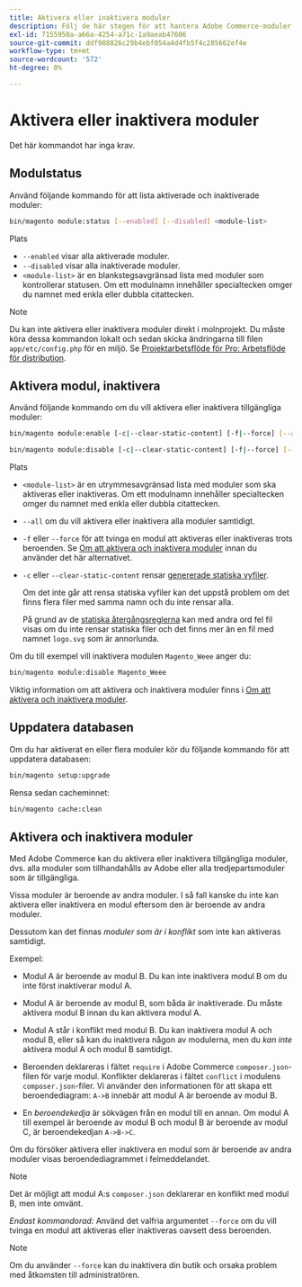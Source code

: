 ```yaml
---
title: Aktivera eller inaktivera moduler
description: Följ de här stegen för att hantera Adobe Commerce-moduler.
exl-id: 7155950a-a66a-4254-a71c-1a9aeab47606
source-git-commit: ddf988826c29b4ebf054a4d4fb5f4c285662ef4e
workflow-type: tm+mt
source-wordcount: '572'
ht-degree: 0%

---
```


# Aktivera eller inaktivera moduler

Det här kommandot har inga krav.

## Modulstatus

Använd följande kommando för att lista aktiverade och inaktiverade moduler:

```bash
bin/magento module:status [--enabled] [--disabled] <module-list>
```

Plats

* `--enabled` visar alla aktiverade moduler.
* `--disabled` visar alla inaktiverade moduler.
* `<module-list>` är en blankstegsavgränsad lista med moduler som kontrollerar statusen. Om ett modulnamn innehåller specialtecken omger du namnet med enkla eller dubbla citattecken.

>[!NOTE]
>
>Du kan inte aktivera eller inaktivera moduler direkt i molnprojekt. Du måste köra dessa kommandon lokalt och sedan skicka ändringarna till filen `app/etc/config.php` för en miljö. Se [Projektarbetsflöde för Pro: Arbetsflöde för distribution](https://experienceleague.adobe.com/docs/commerce-cloud-service/user-guide/architecture/pro-develop-deploy-workflow.html?lang=sv-SE#deployment-workflow).

## Aktivera modul, inaktivera

Använd följande kommando om du vill aktivera eller inaktivera tillgängliga moduler:

```bash
bin/magento module:enable [-c|--clear-static-content] [-f|--force] [--all] <module-list>
```

```bash
bin/magento module:disable [-c|--clear-static-content] [-f|--force] [--all] <module-list>
```

Plats

* `<module-list>` är en utrymmesavgränsad lista med moduler som ska aktiveras eller inaktiveras. Om ett modulnamn innehåller specialtecken omger du namnet med enkla eller dubbla citattecken.
* `--all` om du vill aktivera eller inaktivera alla moduler samtidigt.
* `-f` eller `--force` för att tvinga en modul att aktiveras eller inaktiveras trots beroenden. Se [Om att aktivera och inaktivera moduler](#about-enabling-and-disabling-modules) innan du använder det här alternativet.
* `-c` eller `--clear-static-content` rensar [genererade statiska vyfiler](../../configuration/cli/static-view-file-deployment.md).

  Om det inte går att rensa statiska vyfiler kan det uppstå problem om det finns flera filer med samma namn och du inte rensar alla.

  På grund av de [statiska återgångsreglerna](../../configuration/cli/static-view-file-deployment.md) kan med andra ord fel fil visas om du inte rensar statiska filer och det finns mer än en fil med namnet `logo.svg` som är annorlunda.

Om du till exempel vill inaktivera modulen `Magento_Weee` anger du:

```bash
bin/magento module:disable Magento_Weee
```

Viktig information om att aktivera och inaktivera moduler finns i [Om att aktivera och inaktivera moduler](#about-enabling-and-disabling-modules).

## Uppdatera databasen

Om du har aktiverat en eller flera moduler kör du följande kommando för att uppdatera databasen:

```bash
bin/magento setup:upgrade
```

Rensa sedan cacheminnet:

```bash
bin/magento cache:clean
```

## Aktivera och inaktivera moduler

Med Adobe Commerce kan du aktivera eller inaktivera tillgängliga moduler, dvs. alla moduler som tillhandahålls av Adobe eller alla tredjepartsmoduler som är tillgängliga.

Vissa moduler är beroende av andra moduler. I så fall kanske du inte kan aktivera eller inaktivera en modul eftersom den är beroende av andra moduler.

Dessutom kan det finnas *moduler som är i konflikt* som inte kan aktiveras samtidigt.

Exempel:

* Modul A är beroende av modul B. Du kan inte inaktivera modul B om du inte först inaktiverar modul A.

* Modul A är beroende av modul B, som båda är inaktiverade. Du måste aktivera modul B innan du kan aktivera modul A.

* Modul A står i konflikt med modul B. Du kan inaktivera modul A och modul B, eller så kan du inaktivera någon av modulerna, men du *kan inte* aktivera modul A och modul B samtidigt.

* Beroenden deklareras i fältet `require` i Adobe Commerce `composer.json`-filen för varje modul. Konflikter deklareras i fältet `conflict` i modulens `composer.json`-filer. Vi använder den informationen för att skapa ett beroendediagram: `A->B` innebär att modul A är beroende av modul B.

* En *beroendekedja* är sökvägen från en modul till en annan. Om modul A till exempel är beroende av modul B och modul B är beroende av modul C, är beroendekedjan `A->B->C`.

Om du försöker aktivera eller inaktivera en modul som är beroende av andra moduler visas beroendediagrammet i felmeddelandet.

>[!NOTE]
>
>Det är möjligt att modul A:s `composer.json` deklarerar en konflikt med modul B, men inte omvänt.

*Endast kommandorad:* Använd det valfria argumentet `--force` om du vill tvinga en modul att aktiveras eller inaktiveras oavsett dess beroenden.

>[!NOTE]
>
>Om du använder `--force` kan du inaktivera din butik och orsaka problem med åtkomsten till administratören.

